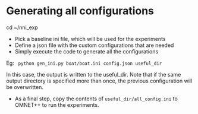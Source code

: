# Generating all configurations 

cd ~/nni_exp

+ Pick a baseline ini file, which will be used for the experiments
+ Define a json file with the custom configurations that are needed
+ Simply execute the code to generate all the configurations 

Eg: 
``` python gen_ini.py boat/boat.ini config.json useful_dir```

In this case, the output is written to the useful_dir. Note that
if the same output directory is specified more than once, the previous 
configuration will be overwritten. 

+ As a final step, copy the contents of ```useful_dir/all_config.ini``` to OMNET++ to run the experiments. 
